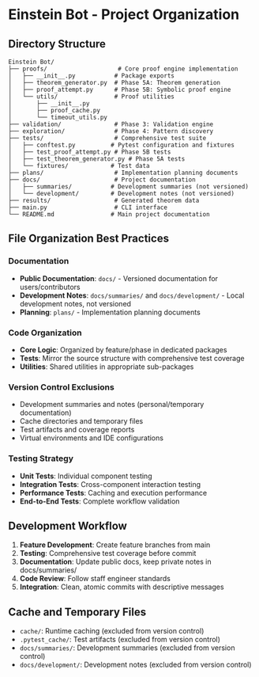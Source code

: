 # Einstein Bot - Project Organization

## Directory Structure

```
Einstein Bot/
├── proofs/                    # Core proof engine implementation
│   ├── __init__.py           # Package exports
│   ├── theorem_generator.py  # Phase 5A: Theorem generation
│   ├── proof_attempt.py      # Phase 5B: Symbolic proof engine
│   └── utils/                # Proof utilities
│       ├── __init__.py
│       ├── proof_cache.py
│       └── timeout_utils.py
├── validation/               # Phase 3: Validation engine
├── exploration/              # Phase 4: Pattern discovery
├── tests/                    # Comprehensive test suite
│   ├── conftest.py          # Pytest configuration and fixtures
│   ├── test_proof_attempt.py # Phase 5B tests
│   ├── test_theorem_generator.py # Phase 5A tests
│   └── fixtures/            # Test data
├── plans/                    # Implementation planning documents
├── docs/                     # Project documentation
│   ├── summaries/           # Development summaries (not versioned)
│   └── development/         # Development notes (not versioned)
├── results/                  # Generated theorem data
├── main.py                   # CLI interface
└── README.md                # Main project documentation
```

## File Organization Best Practices

### Documentation
- **Public Documentation**: `docs/` - Versioned documentation for users/contributors
- **Development Notes**: `docs/summaries/` and `docs/development/` - Local development notes, not versioned
- **Planning**: `plans/` - Implementation planning documents

### Code Organization
- **Core Logic**: Organized by feature/phase in dedicated packages
- **Tests**: Mirror the source structure with comprehensive test coverage
- **Utilities**: Shared utilities in appropriate sub-packages

### Version Control Exclusions
- Development summaries and notes (personal/temporary documentation)
- Cache directories and temporary files
- Test artifacts and coverage reports
- Virtual environments and IDE configurations

### Testing Strategy
- **Unit Tests**: Individual component testing
- **Integration Tests**: Cross-component interaction testing
- **Performance Tests**: Caching and execution performance
- **End-to-End Tests**: Complete workflow validation

## Development Workflow

1. **Feature Development**: Create feature branches from main
2. **Testing**: Comprehensive test coverage before commit
3. **Documentation**: Update public docs, keep private notes in docs/summaries/
4. **Code Review**: Follow staff engineer standards
5. **Integration**: Clean, atomic commits with descriptive messages

## Cache and Temporary Files

- `cache/`: Runtime caching (excluded from version control)
- `.pytest_cache/`: Test artifacts (excluded from version control)
- `docs/summaries/`: Development summaries (excluded from version control)
- `docs/development/`: Development notes (excluded from version control) 